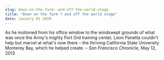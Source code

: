 ```yaml
---
slug: down-on-the-farm--and-off-the-world-stage
title: "Down on the farm ? and off the world stage"
date: January 01 2020
---
```


 
<p>
  As he motioned from his office window to the windswept grounds of what was
  once the Army's mighty Fort Ord training center, Leon Panetta couldn't help
  but marvel at what's now there – the thriving California State University
  Monterey Bay, which he helped create. – <em>San Francisco Chronicle</em>, May
  12, 2013
</p>
 
